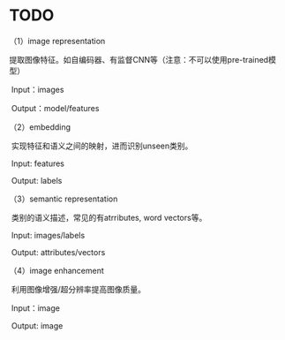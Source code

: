 # TODO

（1）image representation

​	提取图像特征。如自编码器、有监督CNN等（注意：不可以使用pre-trained模型）

​	Input：images

​	Output：model/features

（2）embedding

​	实现特征和语义之间的映射，进而识别unseen类别。

​	Input: features

​	Output: labels

（3）semantic representation

​	类别的语义描述，常见的有atrributes, word vectors等。

​	Input: images/labels

​	Output: attributes/vectors

（4）image enhancement

​	利用图像增强/超分辨率提高图像质量。

​	Input：image

​	Output: image